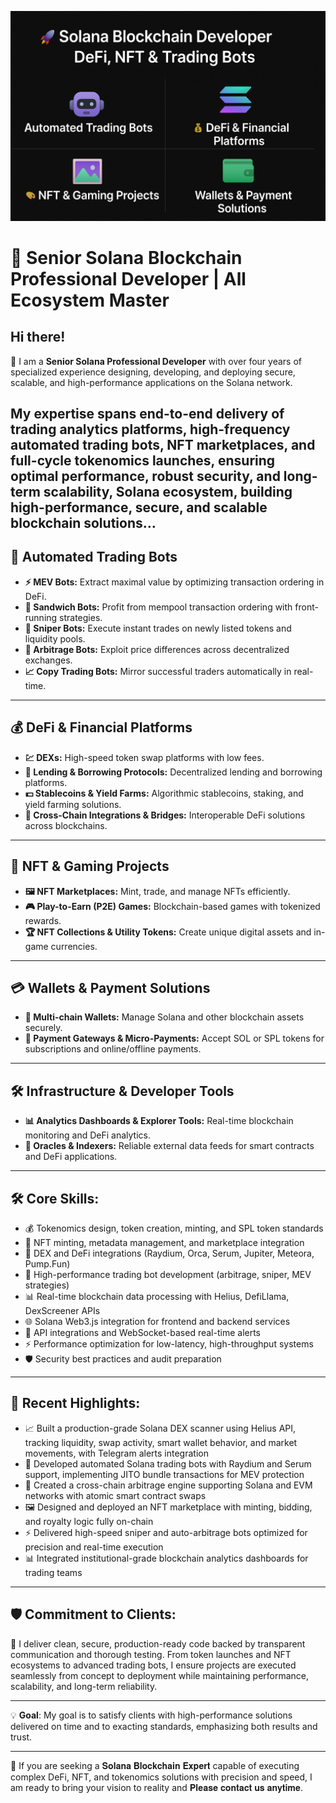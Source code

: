 ![Banner](https://github.com/sol-rust-dev/sol-rust-dev/blob/main/banner.png?raw=true)


# 🚀 Senior Solana Blockchain Professional Developer | All Ecosystem Master

## Hi there! 
👋 I am a **Senior Solana Professional Developer** with over four years of specialized experience designing, developing, and deploying secure, scalable, and high-performance applications on the Solana network. 

**My expertise** spans end-to-end delivery of trading analytics platforms, high-frequency automated trading bots, NFT marketplaces, and full-cycle tokenomics launches, ensuring optimal performance, robust security, and long-term scalability, Solana ecosystem, building high-performance, secure, and scalable blockchain solutions…
---

## 🤖 Automated Trading Bots
- **⚡ MEV Bots:** Extract maximal value by optimizing transaction ordering in DeFi.  
- **🥪 Sandwich Bots:** Profit from mempool transaction ordering with front-running strategies.  
- **🎯 Sniper Bots:** Execute instant trades on newly listed tokens and liquidity pools.  
- **💱 Arbitrage Bots:** Exploit price differences across decentralized exchanges.  
- **📈 Copy Trading Bots:** Mirror successful traders automatically in real-time.  

---

## 💰 DeFi & Financial Platforms
- **💹 DEXs:** High-speed token swap platforms with low fees.  
- **🏦 Lending & Borrowing Protocols:** Decentralized lending and borrowing platforms.  
- **💵 Stablecoins & Yield Farms:** Algorithmic stablecoins, staking, and yield farming solutions.  
- **🌉 Cross-Chain Integrations & Bridges:** Interoperable DeFi solutions across blockchains.  

---

## 🎨 NFT & Gaming Projects
- **🖼️ NFT Marketplaces:** Mint, trade, and manage NFTs efficiently.  
- **🎮 Play-to-Earn (P2E) Games:** Blockchain-based games with tokenized rewards.  
- **🏆 NFT Collections & Utility Tokens:** Create unique digital assets and in-game currencies.  

---

## 💳 Wallets & Payment Solutions
- **🔐 Multi-chain Wallets:** Manage Solana and other blockchain assets securely.  
- **💸 Payment Gateways & Micro-Payments:** Accept SOL or SPL tokens for subscriptions and online/offline payments.  

---

## 🛠️ Infrastructure & Developer Tools
- **📊 Analytics Dashboards & Explorer Tools:** Real-time blockchain monitoring and DeFi analytics.  
- **🔗 Oracles & Indexers:** Reliable external data feeds for smart contracts and DeFi applications.  

---

## 🛠 Core Skills:

- 💰 Tokenomics design, token creation, minting, and SPL token standards
- 🎨 NFT minting, metadata management, and marketplace integration
- 🔄 DEX and DeFi integrations (Raydium, Orca, Serum, Jupiter, Meteora, Pump.Fun)
- 🤖 High-performance trading bot development (arbitrage, sniper, MEV strategies)
- 📊 Real-time blockchain data processing with Helius, DefiLlama, DexScreener APIs
- 🌐 Solana Web3.js integration for frontend and backend services
- 🔔 API integrations and WebSocket-based real-time alerts
- ⚡ Performance optimization for low-latency, high-throughput systems
- 🛡 Security best practices and audit preparation

---

## 🚀 Recent Highlights:

- 📈 Built a production-grade Solana DEX scanner using Helius API, tracking liquidity, swap activity, smart wallet behavior, and market movements, with Telegram alerts integration
- 🤖 Developed automated Solana trading bots with Raydium and Serum support, implementing JITO bundle transactions for MEV protection
- 🔗 Created a cross-chain arbitrage engine supporting Solana and EVM networks with atomic smart contract swaps
- 🖼 Designed and deployed an NFT marketplace with minting, bidding, and royalty logic fully on-chain
- ⚡ Delivered high-speed sniper and auto-arbitrage bots optimized for precision and real-time execution
- 📊 Integrated institutional-grade blockchain analytics dashboards for trading teams

---

## 🛡️ Commitment to Clients:

🔑 I deliver clean, secure, production-ready code backed by transparent communication and thorough testing. From token launches and NFT ecosystems to advanced trading bots, I ensure projects are executed seamlessly from concept to deployment while maintaining performance, scalability, and long-term reliability.

---

💡 **Goal**:  My goal is to satisfy clients with high-performance solutions delivered on time and to exacting standards, emphasizing both results and trust.

---

💠 If you are seeking a 𝐒𝐨𝐥𝐚𝐧𝐚 𝐁𝐥𝐨𝐜𝐤𝐜𝐡𝐚𝐢𝐧 𝐄𝐱𝐩𝐞𝐫𝐭 capable of executing complex DeFi, NFT, and tokenomics solutions with precision and speed, I am ready to bring your vision to reality and 𝐏𝐥𝐞𝐚𝐬𝐞 𝐜𝐨𝐧𝐭𝐚𝐜𝐭 𝐮𝐬 𝐚𝐧𝐲𝐭𝐢𝐦𝐞.
